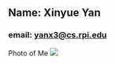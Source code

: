 ## Name: Xinyue Yan
### email: yanx3@cs.rpi.edu 
Photo of Me
<img src="https://github.com/yanx611/document/blob/master/ADP.jpg?raw=true" size=200px>
